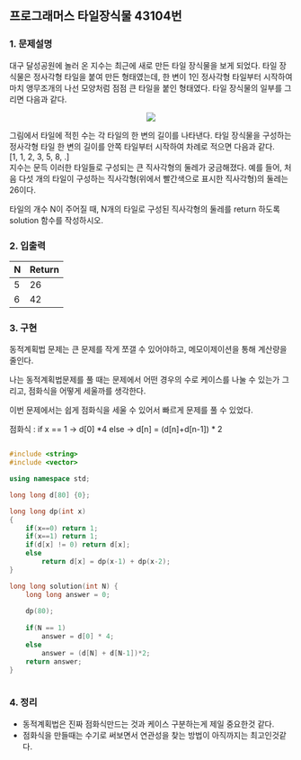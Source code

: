
## 프로그래머스 타일장식물 43104번
### 1. 문제설명

대구 달성공원에 놀러 온 지수는 최근에 새로 만든 타일 장식물을 보게 되었다. 타일 장식물은 정사각형 타일을 붙여 만든 형태였는데, 한 변이 1인 정사각형 타일부터 시작하여 마치 앵무조개의 나선 모양처럼 점점 큰 타일을 붙인 형태였다. 타일 장식물의 일부를 그리면 다음과 같다.
  
<center><img src="https://grepp-programmers.s3.amazonaws.com/files/production/3e31bedd54/fcc48066-e72f-45c8-af03-e4360b58b589.png">
</center>
  
  
그림에서 타일에 적힌 수는 각 타일의 한 변의 길이를 나타낸다. 타일 장식물을 구성하는 정사각형 타일 한 변의 길이를 안쪽 타일부터 시작하여 차례로 적으면 다음과 같다.  
[1, 1, 2, 3, 5, 8, .]  
지수는 문득 이러한 타일들로 구성되는 큰 직사각형의 둘레가 궁금해졌다. 예를 들어, 처음 다섯 개의 타일이 구성하는 직사각형(위에서 빨간색으로 표시한 직사각형)의 둘레는 26이다.

타일의 개수 N이 주어질 때, N개의 타일로 구성된 직사각형의 둘레를 return 하도록 solution 함수를 작성하시오.


### 2. 입출력

|N| Return
|---|---|
| 5|26|
|6|42|


### 3. 구현

동적계획법 문제는 큰 문제를 작게 쪼갤 수 있어야하고, 메모이제이션을 통해 계산량을 줄인다.

나는 동적계획법문제를 풀 때는 문제에서 어떤 경우의 수로 케이스를 나눌 수 있는가 그리고, 점화식을 어떻게 세울까를 생각한다. 

이번 문제에서는 쉽게 점화식을 세울 수 있어서 빠르게 문제를 풀 수 있었다. 

점화식 : 
if x == 1 ->  d[0] *4 
else ->  d[n] = (d[n]+d[n-1]) * 2 
 	



```cpp

#include <string>
#include <vector>

using namespace std;

long long d[80] {0};

long long dp(int x)
{
    if(x==0) return 1;
    if(x==1) return 1;
    if(d[x] != 0) return d[x];
    else
        return d[x] = dp(x-1) + dp(x-2);
}

long long solution(int N) {
    long long answer = 0;
    
    dp(80);
    
    if(N == 1)
        answer = d[0] * 4;
    else
        answer = (d[N] + d[N-1])*2;
    return answer;
}



```

### 4. 정리

+ 동적계획법은 진짜 점화식만드는 것과 케이스 구분하는게 제일 중요한것 같다.
+ 점화식을 만들때는 수기로 써보면서 연관성을 찾는 방법이 아직까지는 최고인것같다.
